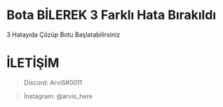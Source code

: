 # Bota BİLEREK 3 Farklı Hata Bırakıldı
3 Hatayıda Çözüp Botu Başlatabilirsiniz
# 

# İLETİŞİM
> Discord: ArviS#0011

> İnstagram: @arvis_here
